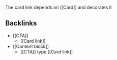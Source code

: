 The card link depends on [[Card]] and decorates it

## Backlinks
* [[CTA]]
	* [[Card link]]
* [[Content block]]
	* [[CTA]] type [[Card link]]
